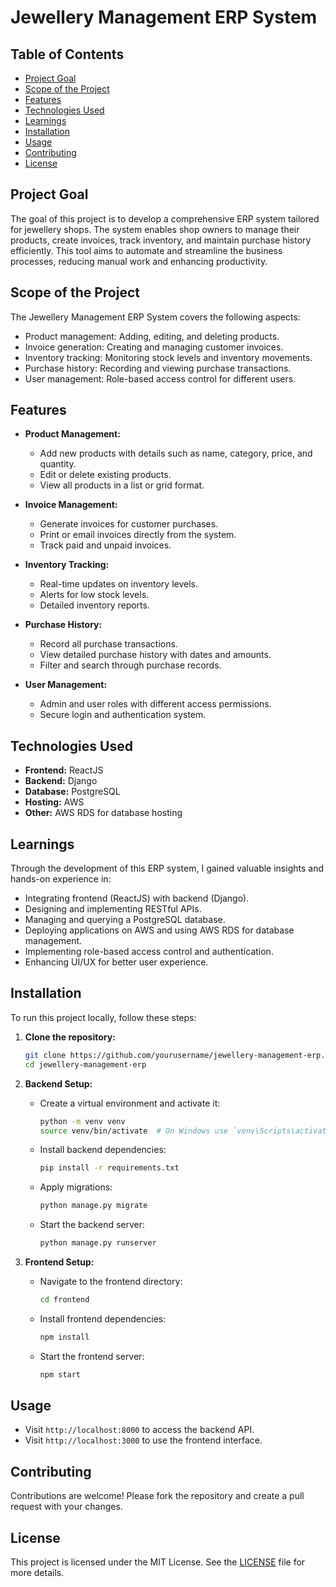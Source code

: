 # Jewellery Management ERP System

## Table of Contents
- [Project Goal](#project-goal)
- [Scope of the Project](#scope-of-the-project)
- [Features](#features)
- [Technologies Used](#technologies-used)
- [Learnings](#learnings)
- [Installation](#installation)
- [Usage](#usage)
- [Contributing](#contributing)
- [License](#license)

## Project Goal
The goal of this project is to develop a comprehensive ERP system tailored for jewellery shops. The system enables shop owners to manage their products, create invoices, track inventory, and maintain purchase history efficiently. This tool aims to automate and streamline the business processes, reducing manual work and enhancing productivity.

## Scope of the Project
The Jewellery Management ERP System covers the following aspects:
- Product management: Adding, editing, and deleting products.
- Invoice generation: Creating and managing customer invoices.
- Inventory tracking: Monitoring stock levels and inventory movements.
- Purchase history: Recording and viewing purchase transactions.
- User management: Role-based access control for different users.

## Features
- **Product Management:** 
  - Add new products with details such as name, category, price, and quantity.
  - Edit or delete existing products.
  - View all products in a list or grid format.

- **Invoice Management:** 
  - Generate invoices for customer purchases.
  - Print or email invoices directly from the system.
  - Track paid and unpaid invoices.

- **Inventory Tracking:** 
  - Real-time updates on inventory levels.
  - Alerts for low stock levels.
  - Detailed inventory reports.

- **Purchase History:** 
  - Record all purchase transactions.
  - View detailed purchase history with dates and amounts.
  - Filter and search through purchase records.

- **User Management:** 
  - Admin and user roles with different access permissions.
  - Secure login and authentication system.

## Technologies Used
- **Frontend:** ReactJS
- **Backend:** Django
- **Database:** PostgreSQL
- **Hosting:** AWS
- **Other:** AWS RDS for database hosting

## Learnings
Through the development of this ERP system, I gained valuable insights and hands-on experience in:
- Integrating frontend (ReactJS) with backend (Django).
- Designing and implementing RESTful APIs.
- Managing and querying a PostgreSQL database.
- Deploying applications on AWS and using AWS RDS for database management.
- Implementing role-based access control and authentication.
- Enhancing UI/UX for better user experience.

## Installation
To run this project locally, follow these steps:

1. **Clone the repository:**
    ```bash
    git clone https://github.com/yourusername/jewellery-management-erp.git
    cd jewellery-management-erp
    ```

2. **Backend Setup:**
    - Create a virtual environment and activate it:
      ```bash
      python -m venv venv
      source venv/bin/activate  # On Windows use `venv\Scripts\activate`
      ```
    - Install backend dependencies:
      ```bash
      pip install -r requirements.txt
      ```
    - Apply migrations:
      ```bash
      python manage.py migrate
      ```
    - Start the backend server:
      ```bash
      python manage.py runserver
      ```

3. **Frontend Setup:**
    - Navigate to the frontend directory:
      ```bash
      cd frontend
      ```
    - Install frontend dependencies:
      ```bash
      npm install
      ```
    - Start the frontend server:
      ```bash
      npm start
      ```

## Usage
- Visit `http://localhost:8000` to access the backend API.
- Visit `http://localhost:3000` to use the frontend interface.

## Contributing
Contributions are welcome! Please fork the repository and create a pull request with your changes.

## License
This project is licensed under the MIT License. See the [LICENSE](LICENSE) file for more details.
